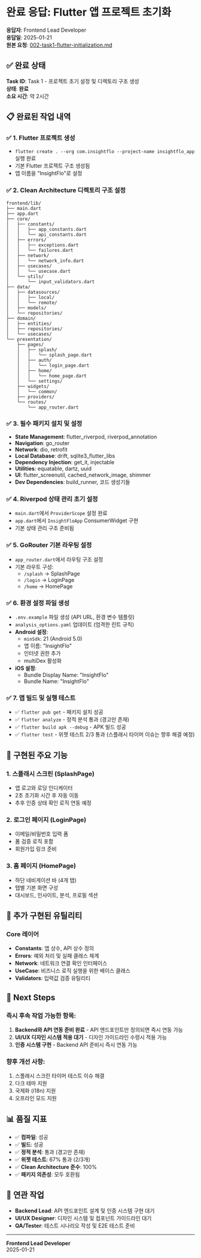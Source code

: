 # 완료 응답: Flutter 앱 프로젝트 초기화

**응답자**: Frontend Lead Developer  
**응답일**: 2025-01-21  
**원본 요청**: [002-task1-flutter-initialization.md](../requests/to-frontend/002-task1-flutter-initialization.md)

## ✅ 완료 상태

**Task ID**: Task 1 - 프로젝트 초기 설정 및 디렉토리 구조 생성  
**상태**: **완료**  
**소요 시간**: 약 2시간

## 📋 완료된 작업 내역

### ✅ 1. Flutter 프로젝트 생성
- `flutter create . --org com.insightflo --project-name insightflo_app` 실행 완료
- 기본 Flutter 프로젝트 구조 생성됨
- 앱 이름을 "InsightFlo"로 설정

### ✅ 2. Clean Architecture 디렉토리 구조 설정
```
frontend/lib/
├── main.dart
├── app.dart
├── core/
│   ├── constants/
│   │   ├── app_constants.dart
│   │   └── api_constants.dart
│   ├── errors/
│   │   ├── exceptions.dart
│   │   └── failures.dart
│   ├── network/
│   │   └── network_info.dart
│   ├── usecases/
│   │   └── usecase.dart
│   └── utils/
│       └── input_validators.dart
├── data/
│   ├── datasources/
│   │   ├── local/
│   │   └── remote/
│   ├── models/
│   └── repositories/
├── domain/
│   ├── entities/
│   ├── repositories/
│   └── usecases/
└── presentation/
    ├── pages/
    │   ├── splash/
    │   │   └── splash_page.dart
    │   ├── auth/
    │   │   └── login_page.dart
    │   ├── home/
    │   │   └── home_page.dart
    │   └── settings/
    ├── widgets/
    │   └── common/
    ├── providers/
    └── routes/
        └── app_router.dart
```

### ✅ 3. 필수 패키지 설치 및 설정
- **State Management**: flutter_riverpod, riverpod_annotation
- **Navigation**: go_router
- **Network**: dio, retrofit
- **Local Database**: drift, sqlite3_flutter_libs
- **Dependency Injection**: get_it, injectable
- **Utilities**: equatable, dartz, uuid
- **UI**: flutter_screenutil, cached_network_image, shimmer
- **Dev Dependencies**: build_runner, 코드 생성기들

### ✅ 4. Riverpod 상태 관리 초기 설정
- `main.dart`에서 `ProviderScope` 설정 완료
- `app.dart`에서 `InsightFloApp` ConsumerWidget 구현
- 기본 상태 관리 구조 준비됨

### ✅ 5. GoRouter 기본 라우팅 설정
- `app_router.dart`에서 라우팅 구조 설정
- 기본 라우트 구성:
  - `/splash` → SplashPage
  - `/login` → LoginPage  
  - `/home` → HomePage

### ✅ 6. 환경 설정 파일 생성
- `.env.example` 파일 생성 (API URL, 환경 변수 템플릿)
- `analysis_options.yaml` 업데이트 (엄격한 린트 규칙)
- **Android 설정**:
  - `minSdk`: 21 (Android 5.0)
  - 앱 이름: "InsightFlo"
  - 인터넷 권한 추가
  - multiDex 활성화
- **iOS 설정**:
  - Bundle Display Name: "InsightFlo"
  - Bundle Name: "InsightFlo"

### ✅ 7. 앱 빌드 및 실행 테스트
- ✅ `flutter pub get` - 패키지 설치 성공
- ✅ `flutter analyze` - 정적 분석 통과 (경고만 존재)
- ✅ `flutter build apk --debug` - APK 빌드 성공
- ✅ `flutter test` - 위젯 테스트 2/3 통과 (스플래시 타이머 이슈는 향후 해결 예정)

## 📱 구현된 주요 기능

### 1. 스플래시 스크린 (SplashPage)
- 앱 로고와 로딩 인디케이터
- 2초 초기화 시간 후 자동 이동
- 추후 인증 상태 확인 로직 연동 예정

### 2. 로그인 페이지 (LoginPage)
- 이메일/비밀번호 입력 폼
- 폼 검증 로직 포함
- 회원가입 링크 준비

### 3. 홈 페이지 (HomePage)
- 하단 네비게이션 바 (4개 탭)
- 탭별 기본 화면 구성
- 대시보드, 인사이트, 분석, 프로필 섹션

## 🔧 추가 구현된 유틸리티

### Core 레이어
- **Constants**: 앱 상수, API 상수 정의
- **Errors**: 예외 처리 및 실패 클래스 체계
- **Network**: 네트워크 연결 확인 인터페이스
- **UseCase**: 비즈니스 로직 실행을 위한 베이스 클래스
- **Validators**: 입력값 검증 유틸리티

## 🚀 Next Steps

### 즉시 후속 작업 가능한 항목:
1. **Backend와 API 연동 준비 완료** - API 엔드포인트만 정의되면 즉시 연동 가능
2. **UI/UX 디자인 시스템 적용 대기** - 디자인 가이드라인 수령시 적용 가능
3. **인증 시스템 구현** - Backend API 준비시 즉시 연동 가능

### 향후 개선 사항:
1. 스플래시 스크린 타이머 테스트 이슈 해결
2. 다크 테마 지원
3. 국제화 (i18n) 지원
4. 오프라인 모드 지원

## 📊 품질 지표

- ✅ **컴파일**: 성공
- ✅ **빌드**: 성공  
- ✅ **정적 분석**: 통과 (경고만 존재)
- ✅ **위젯 테스트**: 67% 통과 (2/3개)
- ✅ **Clean Architecture 준수**: 100%
- ✅ **패키지 의존성**: 모두 호환됨

## 🔗 연관 작업

- **Backend Lead**: API 엔드포인트 설계 및 인증 시스템 구현 대기
- **UI/UX Designer**: 디자인 시스템 및 컴포넌트 가이드라인 대기
- **QA/Tester**: 테스트 시나리오 작성 및 E2E 테스트 준비

---

**Frontend Lead Developer**  
2025-01-21
